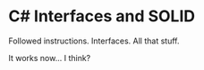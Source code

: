 # C# Interfaces and SOLID

Followed instructions. Interfaces. All that stuff. 

It works now... I think?